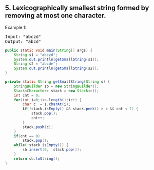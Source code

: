## 5. Lexicographically smallest string formed by removing at most one character.


Example 1:
<pre>
Input: "abczd"
Output: "abcd"
</pre>


```java
public static void main(String[] args) {
	String s1 = "abczd";
	System.out.println(getSmallString(s1));
	String s2 = "abcde";
	System.out.println(getSmallString(s2));
}

private static String getSmallString(String s) {
	StringBuilder sb = new StringBuilder();
	Stack<Character> stack = new Stack<>();
	int cnt = 0;
	for(int i=0;i<s.length();i++) {
		char c  = s.charAt(i);
		if(!stack.isEmpty() && stack.peek() > c && cnt < 1) {
			stack.pop();
			cnt++;
		}
		stack.push(c);
	}
	if(cnt == 0)
		stack.pop();
	while(!stack.isEmpty()) {
		sb.insert(0,  stack.pop());
	}
	return sb.toString();
}
```
